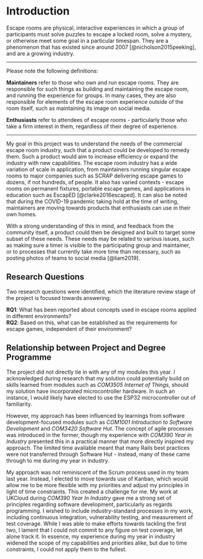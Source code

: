 
# Introduction

<!--
The introduction has several purposes. Clearly one is to set the scene for the
project by giving a little relevant background information - try to grab the
reader's interest early. Another is to clearly elucidate the aims and objectives
of the project and the constraints that might affect the way in which the
project is carried out. If the project involves the solution of a specific
problem or the production of a specific system this should be clearly specified
in an informal way. Finally, the introduction should summarise the remaining
chapters of the dissertation, in effect giving the reader an overview of what is
to come.

The type of project will dictate the content and structure of the following
chapters and you should discuss this with your supervisor. For example, for a
theoretical project it is likely that several chapters will be devoted to
constructing the theoretical foundations for the project and will consist of
your own interpretation and synthesis of existing work with suitable examples
discussed throughout. A sequence of chapters that cover theoretical framework,
conditions and assumptions and theory application and comparisons may be
appropriate. For an experimental project, the experimental goals, design,
execution and evaluation might be covered. What now follows is a typical
structure for a 'design and build' project. 

At the end of chapter 1, you should include a brief discussion of your view of
the relationship between your project, and your degree programme. In your
discussion, you should mention any advantages or challenges created by this
relationship.
-->

Escape rooms are physical, interactive experiences in which a group of
participants must solve puzzles to escape a locked room, solve a mystery, or
otherwise meet some goal in a particular timespan. They are a phenomenon that
has existed since around 2007 [@nicholson2015peeking], and are a growing
industry.

---

Please note the following definitions:

**Maintainers** refer to those who own and run escape rooms. They are
responsible for such things as building and maintaining the escape room, and
running the experience for groups. In many cases, they are also responsible for
elements of the escape room experience outside of the room itself, such as
maintaining its image on social media.

**Enthusiasts** refer to attendees of escape rooms - particularly those who take
a firm interest in them, regardless of their degree of experience. 

---

My goal in this project was to understand the needs of the commercial escape
room industry, such that a product could be developed to remedy them. Such a
product would aim to increase efficiency or expand the industry with new
capabilities. The escape room industry has a wide variation of scale in
application, from maintainers running singular escape rooms to major companies
such as SCRAP delivering escape games to dozens, if not hundreds, of people. It
also has varied contexts - escape rooms on permanent fixtures, portable escape
games, and applications in education such as EscapED [@clarke2016escaped]. It
can also be noted that during the COVID-19 pandemic taking hold at the time of
writing, maintainers are moving towards products that enthusiasts can use in
their own homes.

With a strong understanding of this in mind, and feedback from the community
itself, a product could then be designed and built to target some subset of
these needs. These needs may be related to various issues, such as making sure
a timer is visible to the participating group and maintainer, or to processes
that currently take more time than necessary, such as posting photos of teams to
social media [@liam2019].

## Research Questions

Two research questions were identified, which the literature review stage of the
project is focused towards answering:

**RQ1**: What has been reported about concepts used in escape rooms applied in
different environments?   
**RQ2**: Based on this, what can be established as the requirements for escape
games, independent of their environment?

## Relationship between Project and Degree Programme

The project did not directly tie in with any of my modules this year. I
acknowledged during research that my solution could potentially build on skills
learned from modules such as *COM3505 Internet of Things*, should my solution
have incorporated microcontroller hardware. In such an instance, I would likely
have elected to use the ESP32 microcontroller out of familiarity.

However, my approach has been influenced by learnings from software
development-focused modules such as *COM1001 Introduction to Software
Development* and *COM3420 Software Hut*. The concept of agile processes was
introduced in the former, though my experience with *COM390 Year in Industry*
presented this in a practical manner that more directly inspired my approach.
The limited time available meant that many Rails best practices were not
transferred through Software Hut - instead, many of these came through to me
during my year in industry.

My approach was not reminiscent of the Scrum process used in my team last year.
Instead, I elected to move towards use of Kanban, which would allow me to be
more flexible with my priorities and adjust my principles in light of time
constraints. This created a challenge for me. My work at UKCloud during *COM390
Year In Industry* gave me a strong set of principles regarding software
development, particularly as regards programming. I wished to include
industry-standard processes in my work, including continuous integration,
vulnerability testing, and measurement of test coverage. While I was able to
make efforts towards tackling the first two, I lament that I could not commit to
any figure on test coverage, let alone track it. In essence, my experience
during my year in industry widened the scope of my capabilities and priorities
alike, but due to time constraints, I could not apply them to the fullest.